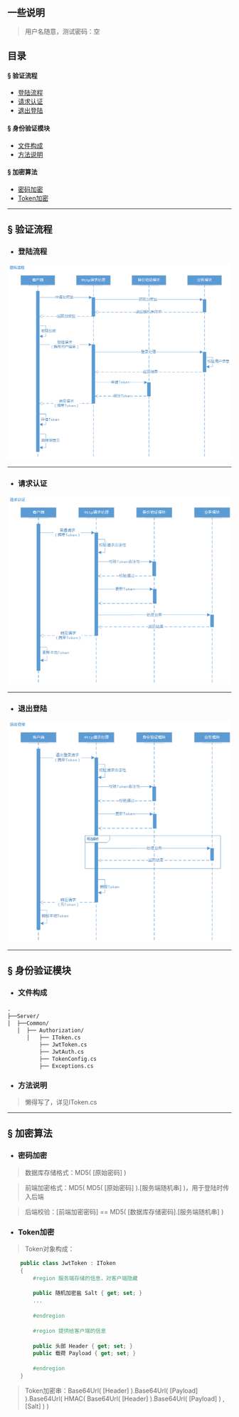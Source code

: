 ## 一些说明

> 用户名随意，测试密码：空

## 目录
#### &sect; 验证流程
 * [登陆流程](#登陆流程)
 * [请求认证](#请求认证)
 * [退出登陆](#退出登陆)
#### &sect; 身份验证模块
 * [文件构成](#文件构成)
 * [方法说明](#方法说明)
#### &sect; 加密算法
 * [密码加密](#密码加密)
 * [Token加密](#Token加密)

****

## &sect; 验证流程

 * ### <a name="登陆流程">登陆流程</a>

![登录流程](./Doc/登录流程.png)

****

 * ### <a name="请求认证">请求认证</a>

![请求认证](./Doc/请求认证.png)

****

 * ### <a name="退出登陆">退出登陆</a>

![退出登陆](./Doc/退出登录.png)

****

## &sect; 身份验证模块

 * ### <a name="文件构成">文件构成</a>

```
.
├──Server/
│  ├──Common/
   │  ├── Authorization/
      │   ├── IToken.cs
          ├── JwtToken.cs
          ├── JwtAuth.cs
          ├── TokenConfig.cs
          ├── Exceptions.cs
```

 * ### <a name="方法说明">方法说明</a>

> 懒得写了，详见IToken.cs

****

## &sect; 加密算法

 * ### <a name="密码加密">密码加密</a>

> 数据库存储格式：MD5( [原始密码] )

> 前端加密格式：MD5( MD5( [原始密码] ).[服务端随机串] )，用于登陆时传入后端

> 后端校验：[前端加密密码] == MD5( [数据库存储密码].[服务端随机串] )

 * ### <a name="Token加密">Token加密</a>

> Token对象构成：

```csharp
    public class JwtToken : IToken
    {
        #region 服务端存储的信息，对客户端隐藏

        public 随机加密盐 Salt { get; set; }
        ...

        #endregion

        #region 提供给客户端的信息

        public 头部 Header { get; set; }
        public 载荷 Payload { get; set; }

        #endregion
    }
```

> Token加密串：Base64Url( [Header] ).Base64Url( [Payload] ).Base64Url( HMAC( Base64Url( [Header] ).Base64Url( [Payload] ) , [Salt] ) )

